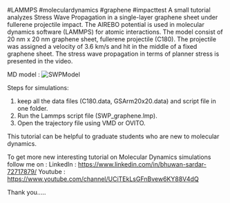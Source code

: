 #LAMMPS #moleculardynamics #graphene #impacttest
A small tutorial analyzes Stress Wave Propagation in a single-layer graphene sheet under fullerene projectile impact.
The AIREBO potential is used in molecular dynamics software (LAMMPS) for atomic interactions. The model consist of 20 nm x 20 nm graphene sheet,
fullerene projectile (C180).
The projectile was assigned a velocity of 3.6 km/s and hit in the middle of a fixed graphene sheet. 
The stress wave propagation in terms of planner stress is presented in the video.

MD model :
![SWPModel](https://user-images.githubusercontent.com/93893601/213972965-aefbcd21-3090-4fcd-b20e-9562744c346a.JPG)

Steps for simulations:
1. keep all the data files (C180.data, GSArm20x20.data) and script file in one folder.
2. Run the Lammps script file (SWP_graphene.lmp).
3. Open the trajectory file using VMD or OVITO.


This tutorial can be helpful to graduate students who are new to molecular dynamics.

To get more new interesting tutorial on Molecular Dynamics simulations follow me on :
LinkedIn : https://www.linkedin.com/in/bhuwan-sardar-72717879/ 
Youtube : https://www.youtube.com/channel/UCiTEkLsGFnBvew6KY88V4dQ

Thank you.....
